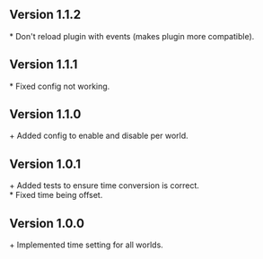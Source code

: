 Version 1.1.2
-------------

\* Don't reload plugin with events (makes plugin more compatible).  


Version 1.1.1
-------------

\* Fixed config not working.  


Version 1.1.0
-------------

\+ Added config to enable and disable per world.  


Version 1.0.1
-------------

\+ Added tests to ensure time conversion is correct.  
\* Fixed time being offset.  


Version 1.0.0
-------------

\+ Implemented time setting for all worlds.  
